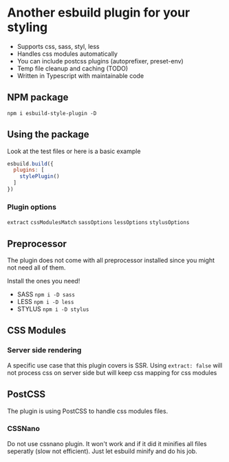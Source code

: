 # Another esbuild plugin for your styling

- Supports css, sass, styl, less
- Handles css modules automatically
- You can include postcss plugins (autoprefixer, preset-env)
- Temp file cleanup and caching (TODO)
- Written in Typescript with maintainable code

## NPM package

`npm i esbuild-style-plugin -D`

## Using the package

Look at the test files or here is a basic example

```js
esbuild.build({
  plugins: [
    stylePlugin()
  ]
})
```

### Plugin options

`extract`
`cssModulesMatch`
`sassOptions`
`lessOptions`
`stylusOptions`

## Preprocessor

The plugin does not come with all preprocessor installed since you might not need all of them.

Install the ones you need!

- SASS `npm i -D sass`
- LESS `npm i -D less`
- STYLUS `npm i -D stylus`

## CSS Modules

### Server side rendering

A specific use case that this plugin covers is SSR.
Using `extract: false` will not process css on server side but will keep css mapping for css modules

## PostCSS

The plugin is using PostCSS to handle css modules files.

### CSSNano

Do not use cssnano plugin. It won't work and if it did it minifies all files seperatly (slow not efficient).
Just let esbuild minify and do his job.
